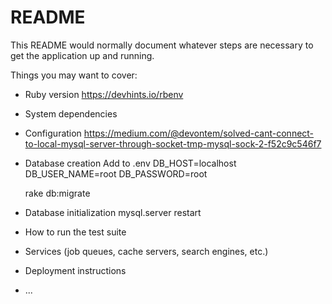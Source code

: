 # README

This README would normally document whatever steps are necessary to get the
application up and running.

Things you may want to cover:

* Ruby version
  https://devhints.io/rbenv
  
* System dependencies

* Configuration
  https://medium.com/@devontem/solved-cant-connect-to-local-mysql-server-through-socket-tmp-mysql-sock-2-f52c9c546f7
  
* Database creation
  Add to .env
  DB_HOST=localhost
  DB_USER_NAME=root
  DB_PASSWORD=root

  rake db:migrate
  
* Database initialization
  mysql.server restart


* How to run the test suite

* Services (job queues, cache servers, search engines, etc.)

* Deployment instructions

* ...
